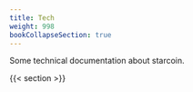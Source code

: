 ```yaml
---
title: Tech
weight: 998
bookCollapseSection: true
---
```


Some technical documentation about starcoin.

<!--more-->

{{< section >}}